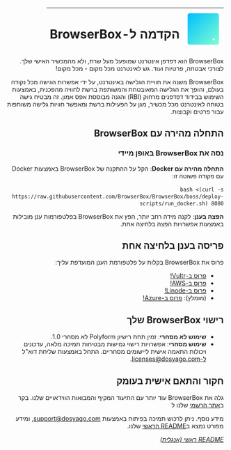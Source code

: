 <div dir="rtl">

| <img style="width:80px; height:80px;" src="https://raw.githubusercontent.com/BrowserBox/BrowserBox/boss/docs/icon.svg" alt="BrowserBox Logo 2023"> | <h1>הקדמה ל-BrowserBox</h1> |
|------|------|

<p dir=rtl>BrowserBox הוא דפדפן אינטרנט שמופעל מעל שרת, ולא מהמכשיר האישי שלך. לצורכי אבטחה, פרטיות ועוד. גש לאינטרנט מכל מקום - מכל מקום! </p>

<p dir=rtl>BrowserBox משנה את חוויית הגלישה באינטרנט, על ידי אפשרות הגישה מכל נקודה בעולם, והופך את הגלישה המאובטחת והמשותפת ברשת לחוויה מהפכנית, באמצעות השימוש בבידוד דפדפנים מרחוק (RBI) והגנה מבוססת אפס אמון. זה מבטיח גישה בטוחה לאינטרנט מכל מכשיר, מגן על הפעילות ברשת ומאפשר חוויות גלישה משותפות עבור פרטים וקבוצות. </p>

## התחלה מהירה עם BrowserBox

### נסה את BrowserBox באופן מיידי

**התחלה מהירה עם Docker**: הקל על ההתקנה של BrowserBox באמצעות Docker עם פקודה פשוטה זו:

```console
bash <(curl -s https://raw.githubusercontent.com/BrowserBox/BrowserBox/boss/deploy-scripts/run_docker.sh) 8080
```

**הפצה בענן**: לקנה מידה רחב יותר, הפץ את BrowserBox בפלטפורמות ענן מובילות באמצעות אפשרויות הפצה בלחיצה אחת.

## פריסה בענן בלחיצה אחת
פרוס את BrowserBox בקלות על פלטפורמת הענן המועדפת עליך:

- [פרוס ב-Vultr!](https://my.vultr.com/deploy?marketplace_app=browserbox&marketplace_vendor_username=DOSYAGO&_gl=1*66yk24*_ga*NDY0MTUzODIzLjE2OTM0Nzg4MDA.*_ga_K6536FHN4D*MTcwNTM3NzY0NS40NC4xLjE3MDUzNzgyMzMuMjguMC4w)
- [פרוס ב-AWS!](https://us-east-1.console.aws.amazon.com/cloudformation/home#/stacks/quickcreate?stackName=My-BrowserBox&templateURL=https://dosyago-external.s3.us-west-1.amazonaws.com/cloud-formation-template.yaml)
- [פרוס ב-Linode!](https://cloud.linode.com/linodes/create?type=StackScripts&subtype=Community&stackScriptID=1279678)
- (מומלץ): [פרוס ב-Azure!](https://portal.azure.com/#create/Microsoft.Template/uri/https%3A%2F%2Fraw.githubusercontent.com%2FAzure%2Fazure-quickstart-templates%2Fmaster%2Fapplication-workloads%2Fdosyago%2Fbrowserbox%2Fazuredeploy.json/createUIDefinitionUri/https%3A%2F%2Fraw.githubusercontent.com%2FAzure%2Fazure-quickstart-templates%2Fmaster%2Fapplication-workloads%2Fdosyago%2Fbrowserbox%2FcreateUiDefinition.json)

## רישוי BrowserBox שלך

- **שימוש לא מסחרי**: זמין תחת רישיון Polyform לא מסחרי 1.0.
- **שימוש מסחרי**: אפשרויות רישוי גמישות מבטיחות תמיכה מלאה, עדכונים ויכולות התאמה אישית ליישומים מסחריים. התחל באמצעות שליחת דוא"ל ל-licenses@dosyago.com.

## חקור והתאם אישית בעומק

גלה את BrowserBox עוד יותר עם התיעוד המקיף והמבואות הווידאויים שלנו. בקר ב[אתר הרשמי](https://dosyago.com) שלנו ל

מידע נוסף. ניתן לרכוש תמיכה בפיתוח באמצעות support@dosyago.com, ומידע מפורט נמצא ב[README הראשי](https://github.com/BrowserBox/BrowserBox) שלנו.

*[README ראשי (אנגלית)](https://github.com/BrowserBox/BrowserBox?tab=readme-ov-file#browserbox)*

</div>
